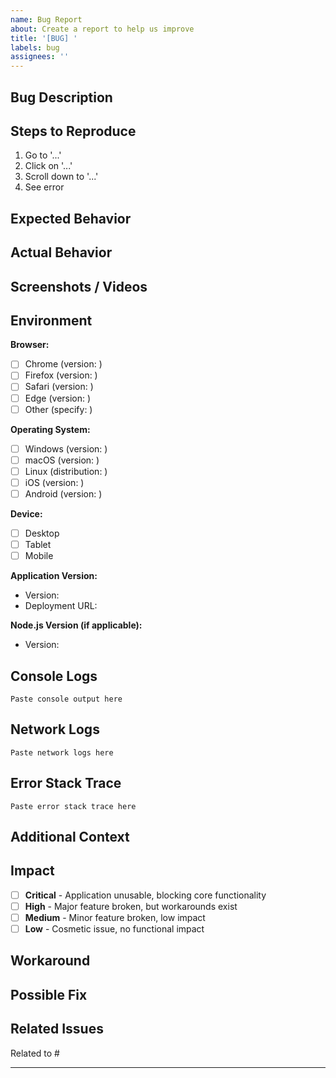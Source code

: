 ```yaml
---
name: Bug Report
about: Create a report to help us improve
title: '[BUG] '
labels: bug
assignees: ''
---
```


## Bug Description

<!-- A clear and concise description of what the bug is -->

## Steps to Reproduce

<!-- Detailed steps to reproduce the behavior -->

1. Go to '...'
2. Click on '...'
3. Scroll down to '...'
4. See error

## Expected Behavior

<!-- What you expected to happen -->

## Actual Behavior

<!-- What actually happened -->

## Screenshots / Videos

<!-- If applicable, add screenshots or videos to help explain your problem -->

## Environment

<!-- Please complete the following information -->

**Browser:**
- [ ] Chrome (version: )
- [ ] Firefox (version: )
- [ ] Safari (version: )
- [ ] Edge (version: )
- [ ] Other (specify: )

**Operating System:**
- [ ] Windows (version: )
- [ ] macOS (version: )
- [ ] Linux (distribution: )
- [ ] iOS (version: )
- [ ] Android (version: )

**Device:**
- [ ] Desktop
- [ ] Tablet
- [ ] Mobile

**Application Version:**
- Version: <!-- e.g., v1.0.0-beta -->
- Deployment URL: <!-- e.g., https://hay-chess-tracker.vercel.app -->

**Node.js Version (if applicable):**
- Version: <!-- e.g., 20.11.0 -->

## Console Logs

<!-- If applicable, paste relevant console logs -->

```
Paste console output here
```

## Network Logs

<!-- If applicable, paste relevant network requests/responses (from DevTools Network tab) -->

```
Paste network logs here
```

## Error Stack Trace

<!-- If applicable, paste the full error stack trace -->

```
Paste error stack trace here
```

## Additional Context

<!-- Add any other context about the problem here -->

## Impact

<!-- Check the severity of this bug -->

- [ ] **Critical** - Application unusable, blocking core functionality
- [ ] **High** - Major feature broken, but workarounds exist
- [ ] **Medium** - Minor feature broken, low impact
- [ ] **Low** - Cosmetic issue, no functional impact

## Workaround

<!-- If you found a temporary workaround, describe it here -->

## Possible Fix

<!-- If you have suggestions on how to fix the bug, describe them here -->

## Related Issues

<!-- Link to related issues if any -->

Related to #

---

<!--
For urgent security issues, please DO NOT open a public issue.
Instead, email security@haychess.club following our Security Policy.
-->
